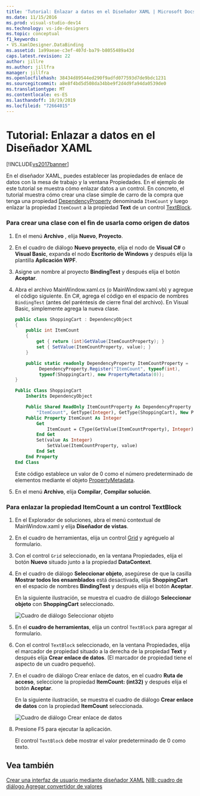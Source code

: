```yaml
---
title: 'Tutorial: Enlazar a datos en el Diseñador XAML | Microsoft Docs'
ms.date: 11/15/2016
ms.prod: visual-studio-dev14
ms.technology: vs-ide-designers
ms.topic: conceptual
f1_keywords:
- VS.XamlDesigner.DataBinding
ms.assetid: 1a99aeae-c3ef-407d-ba79-b8055489a43d
caps.latest.revision: 22
author: jillre
ms.author: jillfra
manager: jillfra
ms.openlocfilehash: 38434d89544ed290f9adfd077593d7de9bdc1231
ms.sourcegitcommit: a8e8f4bd5d508da34bbe9f2d4d9fa94da0539de0
ms.translationtype: MT
ms.contentlocale: es-ES
ms.lasthandoff: 10/19/2019
ms.locfileid: "72664015"
---
```

# <a name="walkthrough-binding-to-data-in-xaml-designer"></a>Tutorial: Enlazar a datos en el Diseñador XAML
[!INCLUDE[vs2017banner](../includes/vs2017banner.md)]

En el diseñador XAML, puedes establecer las propiedades de enlace de datos con la mesa de trabajo y la ventana Propiedades. En el ejemplo de este tutorial se muestra cómo enlazar datos a un control. En concreto, el tutorial muestra cómo crear una clase simple de carro de la compra que tenga una propiedad [DependencyProperty](https://msdn.microsoft.com/library/windows/apps/windows.ui.xaml.dependencyproperty.aspx) denominada `ItemCount` y luego enlazar la propiedad `ItemCount` a la propiedad **Text** de un control [TextBlock](https://msdn.microsoft.com/library/windows/apps/windows.ui.xaml.controls.textblock.aspx).

### <a name="to-create-a-class-to-use-as-a-data-source"></a>Para crear una clase con el fin de usarla como origen de datos

1. En el menú **Archivo** , elija **Nuevo**, **Proyecto**.

2. En el cuadro de diálogo **Nuevo proyecto**, elija el nodo de **Visual C#** o **Visual Basic**, expanda el nodo **Escritorio de Windows** y después elija la plantilla **Aplicación WPF**.

3. Asigne un nombre al proyecto **BindingTest** y después elija el botón **Aceptar**.

4. Abra el archivo MainWindow.xaml.cs (o MainWindow.xaml.vb) y agregue el código siguiente. En C#, agrega el código en el espacio de nombres `BindingTest` (antes del paréntesis de cierre final del archivo). En Visual Basic, simplemente agrega la nueva clase.

    ```csharp
    public class ShoppingCart : DependencyObject
    {
        public int ItemCount
        {
            get { return (int)GetValue(ItemCountProperty); }
            set { SetValue(ItemCountProperty, value); }
        }

        public static readonly DependencyProperty ItemCountProperty =
             DependencyProperty.Register("ItemCount", typeof(int),
             typeof(ShoppingCart), new PropertyMetadata(0));
    }

    ```

    ```vb
    Public Class ShoppingCart
        Inherits DependencyObject

        Public Shared ReadOnly ItemCountProperty As DependencyProperty = DependencyProperty.Register(
            "ItemCount", GetType(Integer), GetType(ShoppingCart), New PropertyMetadata(0))
        Public Property ItemCount As Integer
            Get
                ItemCount = CType(GetValue(ItemCountProperty), Integer)
            End Get
            Set(value As Integer)
                SetValue(ItemCountProperty, value)
            End Set
        End Property
    End Class
    ```

     Este código establece un valor de 0 como el número predeterminado de elementos mediante el objeto [PropertyMetadata](https://msdn.microsoft.com/library/windows/apps/windows.ui.xaml.propertymetadata.aspx).

5. En el menú **Archivo**, elija **Compilar**, **Compilar solución**.

### <a name="to-bind-the-itemcount-property-to-a-textblock-control"></a>Para enlazar la propiedad ItemCount a un control TextBlock

1. En el Explorador de soluciones, abra el menú contextual de MainWindow.xaml y elija **Diseñador de vistas**.

2. En el cuadro de herramientas, elija un control [Grid](https://msdn.microsoft.com/library/windows/apps/windows.ui.xaml.controls.grid.aspx) y agréguelo al formulario.

3. Con el control `Grid` seleccionado, en la ventana Propiedades, elija el botón **Nuevo** situado junto a la propiedad **DataContext**.

4. En el cuadro de diálogo **Seleccionar objeto**, asegúrese de que la casilla **Mostrar todos los ensamblados** está desactivada, elija **ShoppingCart** en el espacio de nombres **BindingTest** y después elija el botón **Aceptar**.

     En la siguiente ilustración, se muestra el cuadro de diálogo **Seleccionar objeto** con **ShoppingCart** seleccionado.

     ![Cuadro de diálogo Seleccionar objeto](../designers/media/blendselectobject.PNG "BlendSelectObject")

5. En el **cuadro de herramientas**, elija un control `TextBlock` para agregar al formulario.

6. Con el control `TextBlock` seleccionado, en la ventana Propiedades, elija el marcador de propiedad situado a la derecha de la propiedad **Text** y después elija **Crear enlace de datos**. (El marcador de propiedad tiene el aspecto de un cuadro pequeño).

7. En el cuadro de diálogo Crear enlace de datos, en el cuadro **Ruta de acceso**, seleccione la propiedad **ItemCount: (int32)** y después elija el botón **Aceptar**.

     En la siguiente ilustración, se muestra el cuadro de diálogo **Crear enlace de datos** con la propiedad **ItemCount** seleccionada.

     ![Cuadro de diálogo Crear enlace de datos](../designers/media/xaml-create-data-binding.png "xaml_create_data_binding")

8. Presione F5 para ejecutar la aplicación.

     El control `TextBlock` debe mostrar el valor predeterminado de 0 como texto.

## <a name="see-also"></a>Vea también
 [Crear una interfaz de usuario mediante diseñador XAML](../designers/creating-a-ui-by-using-xaml-designer-in-visual-studio.md) [NIB: cuadro de diálogo Agregar convertidor de valores](https://msdn.microsoft.com/c5f3d110-a541-4b55-8bca-928f77778af8)

